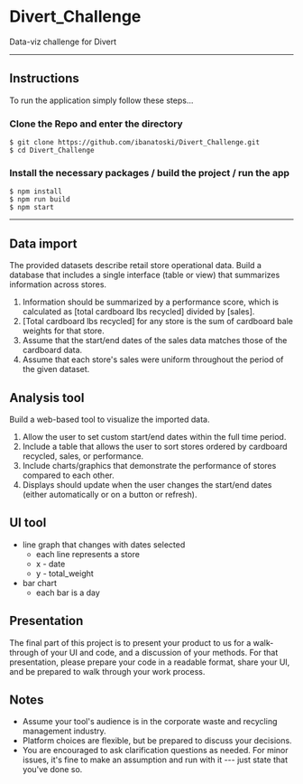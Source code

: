 # Divert_Challenge
Data-viz challenge for Divert

---
## Instructions
To run the application simply follow these steps...

### Clone the Repo and enter the directory
```
$ git clone https://github.com/ibanatoski/Divert_Challenge.git
$ cd Divert_Challenge
```
### Install the necessary packages / build the project / run the app
```
$ npm install
$ npm run build
$ npm start
```
---


## Data import
The provided datasets describe retail store operational data. Build a database that includes a single interface (table or view) that summarizes information across stores.

1. Information should be summarized by a performance score, which is calculated as [total cardboard lbs recycled] divided by [sales].
2. [Total cardboard lbs recycled] for any store is the sum of cardboard bale weights for that store.
3. Assume that the start/end dates of the sales data matches those of the cardboard data.
4. Assume that each store's sales were uniform throughout the period of the given dataset.


## Analysis tool
Build a web-based tool to visualize the imported data.

1. Allow the user to set custom start/end dates within the full time period.
2. Include a table that allows the user to sort stores ordered by cardboard recycled, sales, or performance.
3. Include charts/graphics that demonstrate the performance of stores compared to each other.
4. Displays should update when the user changes the start/end dates (either automatically or on a button or refresh).

## UI tool
  - line graph that changes with dates selected
    - each line represents a store
    - x - date
    - y - total_weight
  - bar chart
    - each bar is a day


## Presentation
The final part of this project is to present your product to us for a walk-through of your UI and code, and a discussion of your methods.
For that presentation, please prepare your code in a readable format, share your UI, and be prepared to walk through your work process.


## Notes
- Assume your tool's audience is in the corporate waste and recycling management industry.
- Platform choices are flexible, but be prepared to discuss your decisions.
- You are encouraged to ask clarification questions as needed. For minor issues, it's fine to make an assumption and run with it --- just state that you've done so.
